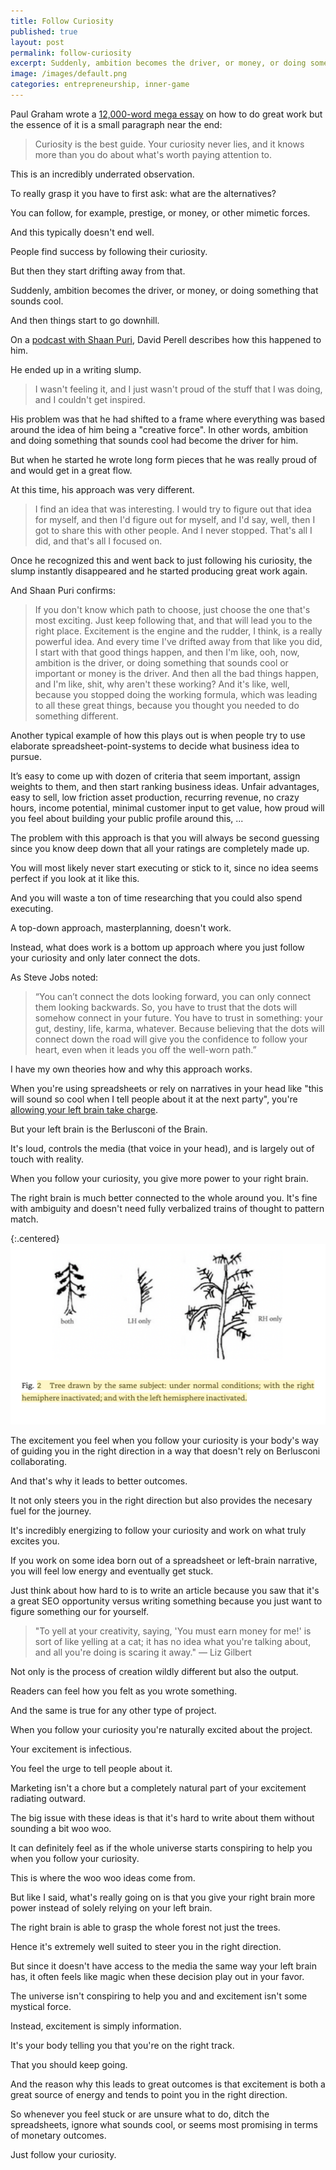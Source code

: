 ```yaml
---
title: Follow Curiosity
published: true
layout: post
permalink: follow-curiosity
excerpt: Suddenly, ambition becomes the driver, or money, or doing something that sounds cool. And then things start to go downhill.
image: /images/default.png
categories: entrepreneurship, inner-game
---
```


Paul Graham wrote a [12,000-word mega essay](https://paulgraham.com/greatwork.html) on how to do great work but the essence of it is a small paragraph near the end:

> Curiosity is the best guide. Your curiosity never lies, and it knows more than you do about what's worth paying attention to.

This is an incredibly underrated observation.

To really grasp it you have to first ask: what are the alternatives?

You can follow, for example, prestige, or money, or other mimetic forces.

And this typically doesn't end well.

People find success by following their curiosity.

But then they start drifting away from that.

Suddenly, ambition becomes the driver, or money, or doing something that sounds cool. 

And then things start to go downhill.

On a [podcast with Shaan Puri](https://www.youtube.com/watch?v=Z2BnqYArwaw), David Perell describes how this happened to him.

He ended up in a writing slump. 

> I wasn't feeling it, and I just wasn't proud of the stuff that I was doing, and I couldn't get inspired.

His problem was that he had shifted to a frame where everything was based around the idea of him being a "creative force". In other words, ambition and doing something that sounds cool had become the driver for him.

But when he started he wrote long form pieces that he was really proud of and would get in a great flow.

At this time, his approach was very different.

> I find an idea that was interesting. I would try to figure out that idea for myself, and then I'd figure out for myself, and I'd say, well, then I got to share this with other people. And I never stopped. That's all I did, and that's all I focused on. 

Once he recognized this and went back to just following his curiosity, the slump instantly disappeared and he started producing great work again.

And Shaan Puri confirms:

> If you don't know which path to choose, just choose the one that's most exciting. Just keep following that, and that will lead you to the right place. Excitement is the engine and the rudder, I think, is a really powerful idea. And every time I've drifted away from that like you did, I start with that good things happen, and then I'm like, ooh, now, ambition is the driver, or doing something that sounds cool or important or money is the driver. And then all the bad things happen, and I'm like, shit, why aren't these working? And it's like, well, because you stopped doing the working formula, which was leading to all these great things, because you thought you needed to do something different.

Another typical example of how this plays out is when people try to use elaborate spreadsheet-point-systems to decide what business idea to pursue.

It’s easy to come up with dozen of criteria that seem important, assign weights to them, and then start ranking business ideas. Unfair advantages, easy to sell, low friction asset production, recurring revenue, no crazy hours, income potential, minimal customer input to get value, how proud will you feel about building your public profile around this, ...

The problem with this approach is that you will always be second guessing since you know deep down that all your ratings are completely made up. 

You will most likely never start executing or stick to it, since no idea seems perfect if you look at it like this. 

And you will waste a ton of time researching that you could also spend executing.

A top-down approach, masterplanning, doesn't work.

Instead, what does work is a bottom up approach where you just follow your curiosity and only later connect the dots.

As Steve Jobs noted:

> “You can’t connect the dots looking forward, you can only connect them looking backwards. So, you have to trust that the dots will somehow connect in your future. You have to trust in something: your gut, destiny, life, karma, whatever. Because believing that the dots will connect down the road will give you the confidence to follow your heart, even when it leads you off the well-worn path.”

I have my own theories how and why this approach works.

When you're using spreadsheets or rely on narratives in your head like "this will sound so cool when I tell people about it at the next party", you're [allowing your left brain take charge](https://jakobgreenfeld.com/thinking).

But your left brain is the Berlusconi of the Brain.

It's loud, controls the media (that voice in your head), and is largely out of touch with reality.

When you follow your curiosity, you give more power to your right brain.

The right brain is much better connected to the whole around you. It's fine with ambiguity and doesn't need fully verbalized trains of thought to pattern match.

{:.centered}
![from The Divided Brain and the Search for Meaning by Ian McGilchrist](/images/lh_rh_images.png)

The excitement you feel when you follow your curiosity is your body's way of guiding you in the right direction in a way that doesn't rely on Berlusconi collaborating.

And that's why it leads to better outcomes.

It not only steers you in the right direction but also provides the necesary fuel for the journey.

It's incredibly energizing to follow your curiosity and work on what truly excites you.

If you work on some idea born out of a spreadsheet or left-brain narrative, you will feel low energy and eventually get stuck.

Just think about how hard to is to write an article because you saw that it's a great SEO opportunity versus writing something because you just want to figure something our for yourself.

> "To yell at your creativity, saying, 'You must earn money for me!' is sort of like yelling at a cat; it has no idea what you're talking about, and all you're doing is scaring it away." — Liz Gilbert

Not only is the process of creation wildly different but also the output.

Readers can feel how you felt as you wrote something.

And the same is true for any other type of project.

When you follow your curiosity you're naturally excited about the project.

Your excitement is infectious.

You feel the urge to tell people about it.

Marketing isn't a chore but a completely natural part of your excitement radiating outward.

The big issue with these ideas is that it's hard to write about them without sounding a bit woo woo.

It can definitely feel as if the whole universe starts conspiring to help you when you follow your curiosity.

This is where the woo woo ideas come from.

But like I said, what's really going on is that you give your right brain more power instead of solely relying on your left brain.

The right brain is able to grasp the whole forest not just the trees.

Hence it's extremely well suited to steer you in the right direction.

But since it doesn't have access to the media the same way your left brain has, it often feels like magic when these decision play out in your favor.

The universe isn't conspiring to help you and and excitement isn't some mystical force.

Instead, excitement is simply information.

It's your body telling you that you're on the right track.

That you should keep going.

And the reason why this leads to great outcomes is that excitement is both a great source of energy and tends to point you in the right direction.

So whenever you feel stuck or are unsure what to do, ditch the spreadsheets, ignore what sounds cool, or seems most promising in terms of monetary outcomes.

Just follow your curiosity.
